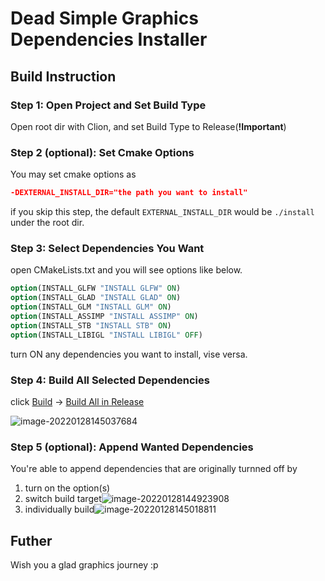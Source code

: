 # Dead Simple Graphics Dependencies Installer
## Build Instruction

### Step 1: Open Project and Set Build Type

Open root dir with Clion, and set Build Type to Release(**!Important**)

### Step 2 (optional): Set Cmake Options

You may set cmake options as

```cmake
-DEXTERNAL_INSTALL_DIR="the path you want to install"
```

if you skip this step, the default `EXTERNAL_INSTALL_DIR` would be `./install` under the root dir.

### Step 3: Select Dependencies You Want

open CMakeLists.txt and you will see options like below.

```cmake
option(INSTALL_GLFW "INSTALL GLFW" ON)
option(INSTALL_GLAD "INSTALL GLAD" ON)
option(INSTALL_GLM "INSTALL GLM" ON)
option(INSTALL_ASSIMP "INSTALL ASSIMP" ON)
option(INSTALL_STB "INSTALL STB" ON)
option(INSTALL_LIBIGL "INSTALL LIBIGL" OFF)
```

turn ON any dependencies you want to install, vise versa.

### Step 4: Build All Selected Dependencies

click <u>Build</u> -> <u>Build All in Release</u>

![image-20220128145037684](C:\Users\Administrator\AppData\Roaming\Typora\typora-user-images\image-20220128145037684.png)

### Step 5 (optional): Append Wanted Dependencies

You're able to append dependencies that are originally turnned off by

1. turn on the option(s)
2. switch build target![image-20220128144923908](C:\Users\Administrator\AppData\Roaming\Typora\typora-user-images\image-20220128144923908.png)
3. individually build![image-20220128145018811](C:\Users\Administrator\AppData\Roaming\Typora\typora-user-images\image-20220128145018811.png)

## Futher

Wish you a glad graphics journey :p
